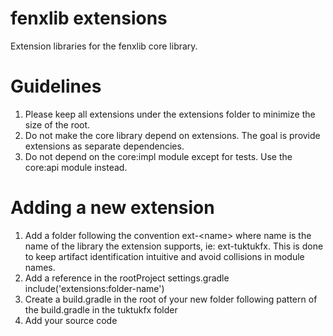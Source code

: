 # fenxlib extensions
Extension libraries for the fenxlib core library.

# Guidelines
1. Please keep all extensions under the extensions folder to minimize the size of the root.
1. Do not make the core library depend on extensions.  The goal is provide extensions as separate dependencies.
1. Do not depend on the core:impl module except for tests.  Use the core:api module instead.

# Adding a new extension
1. Add a folder following the convention ext-\<name> where name is the name of the library the extension supports, ie: ext-tuktukfx.  This is done to keep artifact identification intuitive and avoid collisions in module names.
1. Add a reference in the rootProject settings.gradle include('extensions:folder-name')
1. Create a build.gradle in the root of your new folder following pattern of the build.gradle in the tuktukfx folder
1. Add your source code
